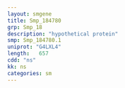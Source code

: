 ```yaml
---
layout: smgene
title: Smp_184780
grp: Smp_18
description: "hypothetical protein"
smp: Smp_184780.1
uniprot: "G4LXL4"
length:   657
cdd: "ns"
kk: ns
categories: sm
---
```

